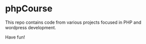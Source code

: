 # phpCourse
This repo contains code from various projects focused in PHP and wordpress development.

Have fun!
